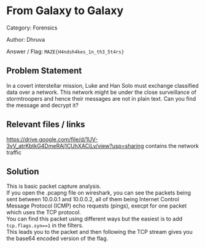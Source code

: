 # From Galaxy to Galaxy

Category: Forensics

Author: Dhruva

Answer / Flag: `MAZE{H4ndsh4kes_1n_th3_5t4rs}`

## Problem Statement

In a covert interstellar mission, Luke and Han Solo must exchange classified data over a network. This network might be under the close surveillance of stormtroopers and hence their messages are not in plain text. Can you find the message and decrypt it?

## Relevant files / links

https://drive.google.com/file/d/1UV-3yV_atrKbtkG4DmeRAj1CUhXACiLv/view?usp=sharing contains the network traffic


## Solution

This is basic packet capture analysis. <br>
If you open the .pcapng file on wireshark, you can see the packets being sent between 10.0.0.1 and 10.0.0.2, all of them being Internet Control Message Protocol (ICMP) echo requests (pings), execpt for one packet which uses the TCP protocol.<br>
You can find this packet using different ways but the easiest is to add `tcp.flags.syn==1` in the filters.<br>
This leads you to the packet and then following the TCP stream gives you the base64 encoded version of the flag.